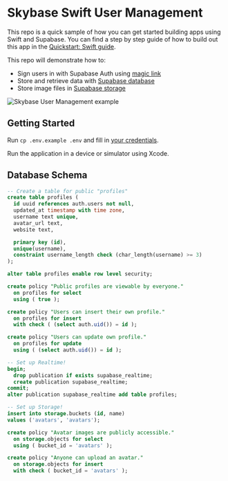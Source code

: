 # Skybase Swift User Management

This repo is a quick sample of how you can get started building apps using Swift and Supabase. You can find a step by step guide of how to build out this app in the [Quickstart: Swift guide](https://supabase.io/docs/guides/with-swift).

This repo will demonstrate how to:

- Sign users in with Supabase Auth using [magic link](https://supabase.io/docs/reference/dart/auth-signin#sign-in-with-magic-link)
- Store and retrieve data with [Supabase database](https://supabase.io/docs/guides/database)
- Store image files in [Supabase storage](https://supabase.io/docs/guides/storage)

![Skybase User Management example](supabase-swift-demo.png)

## Getting Started

Run `cp .env.example .env` and fill in [your credentials](https://supabase.io/docs/guides/with-flutter#get-the-api-keys).

Run the application in a device or simulator using Xcode.

## Database Schema

```sql
-- Create a table for public "profiles"
create table profiles (
  id uuid references auth.users not null,
  updated_at timestamp with time zone,
  username text unique,
  avatar_url text,
  website text,

  primary key (id),
  unique(username),
  constraint username_length check (char_length(username) >= 3)
);

alter table profiles enable row level security;

create policy "Public profiles are viewable by everyone."
  on profiles for select
  using ( true );

create policy "Users can insert their own profile."
  on profiles for insert
  with check ( (select auth.uid()) = id );

create policy "Users can update own profile."
  on profiles for update
  using ( (select auth.uid()) = id );

-- Set up Realtime!
begin;
  drop publication if exists supabase_realtime;
  create publication supabase_realtime;
commit;
alter publication supabase_realtime add table profiles;

-- Set up Storage!
insert into storage.buckets (id, name)
values ('avatars', 'avatars');

create policy "Avatar images are publicly accessible."
  on storage.objects for select
  using ( bucket_id = 'avatars' );

create policy "Anyone can upload an avatar."
  on storage.objects for insert
  with check ( bucket_id = 'avatars' );
```
